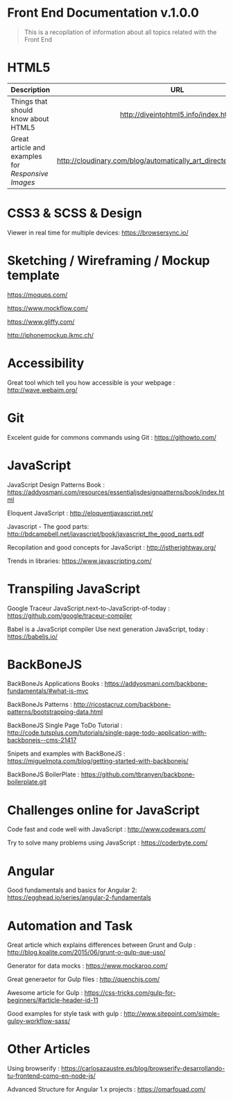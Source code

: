 # Front End Documentation v.1.0.0
> This is a recopilation of information about all topics related with the Front End 

# HTML5


| Description   | URL           | 
| ------------- |:-------------:| 
| Things that should know about HTML5      | http://diveintohtml5.info/index.html | 
| Great article and examples for *Responsive Images* | http://cloudinary.com/blog/automatically_art_directed_responsive_images      | 

 
# CSS3 & SCSS & Design

Viewer in real time for multiple devices: https://browsersync.io/

# Sketching / Wireframing / Mockup template

https://moqups.com/

https://www.mockflow.com/

https://www.gliffy.com/

http://iphonemockup.lkmc.ch/

# Accessibility 

Great tool which tell you how accessible is your webpage : http://wave.webaim.org/

# Git 

Excelent guide for commons commands using Git : https://githowto.com/


# JavaScript
JavaScript Design Patterns Book : https://addyosmani.com/resources/essentialjsdesignpatterns/book/index.html

Eloquent JavaScript : http://eloquentjavascript.net/

Javascript - The good parts: http://bdcampbell.net/javascript/book/javascript_the_good_parts.pdf

Recopilation and good concepts for JavaScript : http://jstherightway.org/

Trends in libraries: https://www.javascripting.com/

# Transpiling JavaScript
Google Traceur JavaScript.next-to-JavaScript-of-today : https://github.com/google/traceur-compiler

Babel is a JavaScript compiler Use next generation JavaScript, today : https://babeljs.io/


# BackBoneJS
BackBoneJs Applications Books : https://addyosmani.com/backbone-fundamentals/#what-is-mvc 

BackBoneJs Patterns : http://ricostacruz.com/backbone-patterns/bootstrapping-data.html

BackBoneJS Single Page ToDo Tutorial : http://code.tutsplus.com/tutorials/single-page-todo-application-with-backbonejs--cms-21417

Snipets and examples with BackBoneJS : https://miguelmota.com/blog/getting-started-with-backbonejs/

BackBoneJS BoilerPlate : https://github.com/tbranyen/backbone-boilerplate.git


# Challenges online for JavaScript
Code fast and code well with JavaScript : http://www.codewars.com/

Try to solve many problems using JavaScript :  https://coderbyte.com/


# Angular

Good fundamentals and basics for Angular 2: https://egghead.io/series/angular-2-fundamentals


# Automation and Task

Great article which explains differences between Grunt and Gulp : http://blog.koalite.com/2015/06/grunt-o-gulp-que-uso/

Generator for data mocks : https://www.mockaroo.com/

Great generaetor for Gulp files : http://quenchjs.com/

Awesome article for Gulp : https://css-tricks.com/gulp-for-beginners/#article-header-id-11

Good examples for style task with gulp : http://www.sitepoint.com/simple-gulpy-workflow-sass/





# Other Articles

Using browserify : https://carlosazaustre.es/blog/browserify-desarrollando-tu-frontend-como-en-node-js/

Advanced Structure for Angular 1.x projects : https://omarfouad.com/


